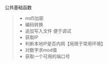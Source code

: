 公共基础函数

> - md5加密
> - 编码转换
> - 追加写入文件 便于调试
> - 获取IP
> - 判断本地IP是否内网【局限于常用环境】
> - 对数字求mod值
> - 获取一个可用的端口号